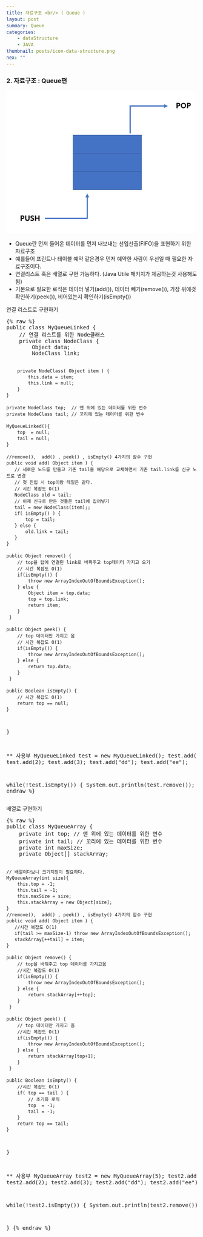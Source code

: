 ```yaml
---
title: 자료구조 <br/> ( Queue )
layout: post
summary: Queue
categories: 
    - dataStructure
    - JAVA
thumbnail: posts/icon-data-structure.png
nex: ""
---
```

### 2. 자료구조 : Queue편

<div class="img-center">
    <img src="/assets/img/posts/dataStructure/queue.png" class="max-ratio-100" />
</div>

 - Queue란 먼저 들어온 데이터를 먼저 내보내는 선입선출(FIFO)을 표현하기 위한 자료구조
 - 예를들어 프린트나 테이블 예약 같은경우 먼저 예약한 사람이 우선일 때 필요한 자료구조이다. 
 - 연결리스트 혹은 배열로 구현 가능하다. (Java Utile 패키지가 제공하는것 사용해도 됨)
 - 기본으로 필요한 로직은  데이터 넣기(add()), 데이터 빼기(remove()), 가장 위에것 확인하기(peek()), 비어있는지 확인하기(isEmpty())

<p class="bold-text">연결 리스트로 구현하기</p>
<pre>
{% raw %}
public class MyQueueLinked {
    // 연결 리스트를 위한 Node클래스
    private class NodeClass { 
        Object data; 
        NodeClass link; 
        
        private NodeClass( Object item ) {
            this.data = item;
            this.link = null;
        }
    } 
    
    private NodeClass top;  // 맨 위에 있는 데이터를 위한 변수
    private NodeClass tail; // 꼬리에 있는 데이터를 위한 변수
    
    MyQueueLinked(){
        top  = null;
        tail = null;
    }
    
    //remove(),  add() , peek() , isEmpty() 4가지의 함수 구현
    public void add( Object item ) {
       // 새로운 노드를 만들고 기존 tail을 해당으로 교체하면서 기존 tail.link를 신규 노드로 변경
       // 첫 진입 시 top이랑 테일은 같다.
       // 시간 복잡도 O(1)
       NodeClass old = tail;
       // 이제 신규로 만든 것들은 tail에 집어넣기
       tail = new NodeClass(item);;
       if( isEmpty() ) {
           top = tail;
       } else {
           old.link = tail;
       }
    }
    
    public Object remove() {
        // top을 탑에 연결된 link로 바꿔주고 top데이터 가지고 오기
        // 시간 복잡도 O(1)
        if(isEmpty()) {
            throw new ArrayIndexOutOfBoundsException();
        } else {
            Object item = top.data;
            top = top.link;
            return item;
        }
     }
    
    public Object peek() {
        // top 데이터만 가지고 옴
        // 시간 복잡도 O(1)
        if(isEmpty()) {
            throw new ArrayIndexOutOfBoundsException();
        } else {
            return top.data;
        }
     }
    
    public Boolean isEmpty() {
        // 시간 복잡도 O(1)
        return top == null;
    }
}


** 사용부 
MyQueueLinked test = new MyQueueLinked();
test.add(1);
test.add(2);
test.add(3);
test.add("dd");
test.add("ee");

while(!test.isEmpty()) {
    System.out.println(test.remove());
}
{% endraw %}
</pre>

<p class="bold-text">배열로 구현하기</p>
<pre>
{% raw %}
public class MyQueueArray {
    private int top; // 맨 위에 있는 데이터를 위한 변수
    private int tail; // 꼬리에 있는 데이터를 위한 변수
    private int maxSize;
    private Object[] stackArray;
    
    // 배열이다보니 크기지정이 필요하다.
    MyQueueArray(int size){
        this.top = -1;
        this.tail = -1;
        this.maxSize = size;
        this.stackArray = new Object[size];
    }
    //remove(),  add() , peek() , isEmpty() 4가지의 함수 구현
    public void add( Object item ) {
       //시간 복잡도 O(1)
       if(tail >= maxSize-1) throw new ArrayIndexOutOfBoundsException();
       stackArray[++tail] = item;
    }
    
    public Object remove() {
        // top을 바꿔주고 top 데이터를 가지고옴
        //시간 복잡도 O(1)
        if(isEmpty()) {
            throw new ArrayIndexOutOfBoundsException();
        } else {
            return stackArray[++top];
        }
     }
    
    public Object peek() {
        // top 데이터만 가지고 옴
        //시간 복잡도 O(1)
        if(isEmpty()) {
            throw new ArrayIndexOutOfBoundsException();
        } else {
            return stackArray[top+1];
        }
     }
    
    public Boolean isEmpty() {
        //시간 복잡도 O(1)
        if( top == tail ) {
            // 초기화 로직
            top  = -1;
            tail = -1;
        }
        return top == tail;
    }
}


** 사용부 
MyQueueArray test2 = new MyQueueArray(5);
test2.add(1);
test2.add(2);
test2.add(3);
test2.add("dd");
test2.add("ee");

while(!test2.isEmpty()) {
    System.out.println(test2.remove());
    
}
{% endraw %}
</pre>